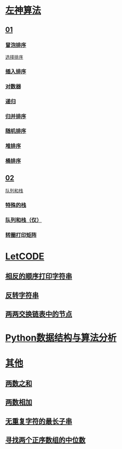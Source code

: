 # [左神算法](https://github.com/Pysuper/LetCODE/tree/master/%E5%B7%A6%E7%A5%9E)

## [01](https://github.com/Pysuper/LetCODE/tree/master/%E5%B7%A6%E7%A5%9E/01)

### [冒泡排序](https://github.com/Pysuper/LetCODE/blob/master/%E5%B7%A6%E7%A5%9E/01/z_n_01_%E5%86%92%E6%B3%A1%E6%8E%92%E5%BA%8F.py)

[选择排序](https://github.com/Pysuper/LetCODE/blob/master/%E5%B7%A6%E7%A5%9E/01/z_n_02_%E9%80%89%E6%8B%A9%E6%8E%92%E5%BA%8F.py)

### [插入排序](https://github.com/Pysuper/LetCODE/blob/master/%E5%B7%A6%E7%A5%9E/01/z_n_03_%E6%8F%92%E5%85%A5%E6%8E%92%E5%BA%8F.py)

### [对数器](https://github.com/Pysuper/LetCODE/blob/master/%E5%B7%A6%E7%A5%9E/01/z_n_04_%E5%AF%B9%E6%95%B0%E5%99%A8.py)

### [递归](https://github.com/Pysuper/LetCODE/blob/master/%E5%B7%A6%E7%A5%9E/01/z_n_05_%E9%80%92%E5%BD%92%E5%88%86%E6%9E%90.py)

### [归并排序](https://github.com/Pysuper/LetCODE/blob/master/%E5%B7%A6%E7%A5%9E/01/z_n_06_%E5%BD%92%E5%B9%B6%E6%8E%92%E5%BA%8F.py)

### [随机排序](https://github.com/Pysuper/LetCODE/blob/master/%E5%B7%A6%E7%A5%9E/01/z_n_07_%E9%9A%8F%E6%9C%BA%E5%BF%AB%E6%8E%92.py)

### [堆排序](https://github.com/Pysuper/LetCODE/blob/master/%E5%B7%A6%E7%A5%9E/01/z_n_08_%E5%A0%86%E6%8E%92%E5%BA%8F.py)

### [桶排序](https://github.com/Pysuper/LetCODE/blob/master/%E5%B7%A6%E7%A5%9E/01/z_n_09_%E6%A1%B6%E6%8E%92%E5%BA%8F.py)

## [02](https://github.com/Pysuper/LetCODE/tree/master/%E5%B7%A6%E7%A5%9E/02)

[队列和栈](https://github.com/Pysuper/LetCODE/blob/master/%E5%B7%A6%E7%A5%9E/02/z_n_01_%E9%98%9F%E5%88%97%E5%92%8C%E6%A0%88.py)

### [特殊的栈](https://github.com/Pysuper/LetCODE/blob/master/%E5%B7%A6%E7%A5%9E/02/z_n_02_%E7%89%B9%E6%AE%8A%E7%9A%84%E6%A0%88.py)

### [队列和栈（仅）](https://github.com/Pysuper/LetCODE/blob/master/%E5%B7%A6%E7%A5%9E/02/z_n_03_%E9%98%9F%E5%88%97%E5%92%8C%E6%A0%88(%E4%BB%85).py)

### [转圈打印矩阵](https://github.com/Pysuper/LetCODE/blob/master/%E5%B7%A6%E7%A5%9E/02/z_n_04_%E8%BD%AC%E5%9C%88%E6%89%93%E5%8D%B0%E7%9F%A9%E9%98%B5.py)



# [LetCODE](https://github.com/Pysuper/LetCODE/tree/master/%E5%8A%9B%E6%89%A3)

## [相反的顺序打印字符串](https://github.com/Pysuper/LetCODE/blob/master/%E5%8A%9B%E6%89%A3/z_01_%E7%9B%B8%E5%8F%8D%E7%9A%84%E9%A1%BA%E5%BA%8F%E6%89%93%E5%8D%B0%E5%AD%97%E7%AC%A6%E4%B8%B2.py)

## [反转字符串](https://github.com/Pysuper/LetCODE/blob/master/%E5%8A%9B%E6%89%A3/z_02_%E5%8F%8D%E8%BD%AC%E5%AD%97%E7%AC%A6%E4%B8%B2.py)

## [两两交换链表中的节点](https://github.com/Pysuper/LetCODE/blob/master/%E5%8A%9B%E6%89%A3/z_03_%E4%B8%A4%E4%B8%A4%E4%BA%A4%E6%8D%A2%E9%93%BE%E8%A1%A8%E4%B8%AD%E7%9A%84%E8%8A%82%E7%82%B9.py)



# [Python数据结构与算法分析]()

# [其他](https://github.com/Pysuper/LetCODE/tree/master/%E5%85%B6%E4%BB%96)

## [两数之和](https://github.com/Pysuper/LetCODE/blob/master/%E5%85%B6%E4%BB%96/z_01_%E4%B8%A4%E6%95%B0%E4%B9%8B%E5%92%8C.py)

## [两数相加](https://github.com/Pysuper/LetCODE/blob/master/%E5%85%B6%E4%BB%96/z_02_%E4%B8%A4%E6%95%B0%E7%9B%B8%E5%8A%A0.py)

## [无重复字符的最长子串](https://github.com/Pysuper/LetCODE/blob/master/%E5%85%B6%E4%BB%96/z_03_%E6%97%A0%E9%87%8D%E5%A4%8D%E5%AD%97%E7%AC%A6%E7%9A%84%E6%9C%80%E9%95%BF%E5%AD%90%E4%B8%B2.py)

## [寻找两个正序数组的中位数](https://github.com/Pysuper/LetCODE/blob/master/%E5%85%B6%E4%BB%96/z_05_%E5%AF%BB%E6%89%BE%E4%B8%A4%E4%B8%AA%E6%AD%A3%E5%BA%8F%E6%95%B0%E7%BB%84%E7%9A%84%E4%B8%AD%E4%BD%8D%E6%95%B0.py)

